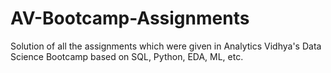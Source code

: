 # AV-Bootcamp-Assignments
Solution of all the assignments which were given in Analytics Vidhya's Data Science Bootcamp based on SQL, Python, EDA, ML, etc.
